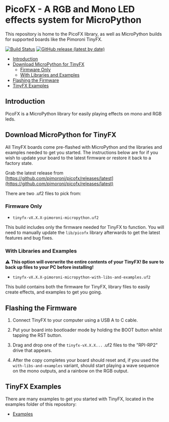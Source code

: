 # PicoFX - A RGB and Mono LED effects system for MicroPython <!-- omit in toc -->

This repository is home to the PicoFX library, as well as MicroPython builds for supported boards like the Pimoroni TinyFX.

[![Build Status](https://img.shields.io/github/actions/workflow/status/pimoroni/picofx/micropython.yml?branch=main&label=MicroPython)](https://github.com/pimoroni/picofx/actions/workflows/micropython.yml)
[![GitHub release (latest by date)](https://img.shields.io/github/v/release/pimoroni/picofx)](https://github.com/pimoroni/picofx/releases/latest/)

- [Introduction](#introduction)
- [Download MicroPython for TinyFX](#download-micropython-for-tinyfx)
  - [Firmware Only](#firmware-only)
  - [With Libraries and Examples](#with-libraries-and-examples)
- [Flashing the Firmware](#flashing-the-firmware)
- [TinyFX Examples](#tinyfx-examples)


## Introduction

PicoFX is a MicroPython library for easily playing effects on mono and RGB leds.

## Download MicroPython for TinyFX

All TinyFX boards come pre-flashed with MicroPython and the libraries and examples needed to get you started. The instructions below are for if you wish to update your board to the latest firmware or restore it back to a factory state.

Grab the latest release from [https://github.com/pimoroni/picofx/releases/latest](https://github.com/pimoroni/picofx/releases/latest)

There are two .uf2 files to pick from:

### Firmware Only

* `tinyfx-vX.X.X-pimoroni-micropython.uf2`

This build includes only the firmware needed for TinyFX to function. You will need to manually update the `lib/picofx` library afterwards to get the latest features and bug fixes.


### With Libraries and Examples

:warning: **This option will overwrite the entire contents of your TinyFX! Be sure to back up files to your PC before installing!**

* `tinyfx-vX.X.X-pimoroni-micropython-with-libs-and-examples.uf2 `

This build contains both the firmware for TinyFX, library files to easily create effects, and examples to get you going.

## Flashing the Firmware

1. Connect TinyFX to your computer using a USB A to C cable.

2. Put your board into bootloader mode by holding the BOOT button whilst tapping the RST button.

3. Drag and drop one of the `tinyfx-vX.X.X...` .uf2 files to the "RPI-RP2" drive that appears.

5. After the copy completes your board should reset and, if you used the `with-libs-and-examples` variant, should start playing a wave sequence on the mono outputs, and a rainbow on the RGB output.


## TinyFX Examples

There are many examples to get you started with TinyFX, located in the examples folder of this repository:

* [Examples](/examples/tiny_fx/README.md)
